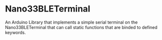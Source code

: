 # Nano33BLETerminal
An Arduino Library that implements a simple serial terminal on the Nano33BLETerminal that can call static functions that are binded to defined keywords.
